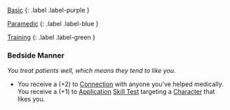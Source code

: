 
[Basic](Game/Basic-List)
{: .label .label-purple }

[Paramedic](Game/Paramedic)
{: .label .label-blue }

[Training](Game/Training-List)
{: .label .label-green }
### Bedside Manner
*You treat patients well, which means they tend to like you.*
* You receive a (+2) to [Connection](Game/Core/Communication#Connection) with anyone you've helped medically. You receive a (+1) to [Application](Game/Core/Intelligence#Application) [Skill Test](Game/Core/Terminology#Skill%20Test) targeting a [Character](Game/Core/Terminology#Character) that likes you.

